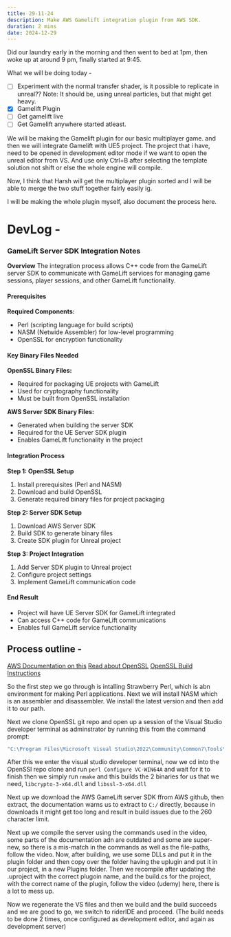 ```yaml
---
title: 29-11-24
description: Make AWS Gamelift integration plugin from AWS SDK.
duration: 2 mins
date: 2024-12-29
---
```

Did our laundry early in the morning and then went to bed at 1pm, then woke up at around 9 pm, finally started at 9:45.

What we will be doing today -

- [ ] Experiment with the normal transfer shader, is it possible to replicate in unreal?? Note: It should be, using unreal particles, but that might get heavy.
- [X] Gamelift Plugin
- [ ] Get gamelift live
- [ ] Get Gamelift anywhere started atleast.

We will be making the Gamelift plugin for our basic multiplayer game. and then we will integrate Gamelift with UE5 project.
The project that i have, need to be opened in development editor mode if we want to open the unreal editor from VS.
And use only Ctrl+B after selecting the template solution not shift or else the whole engine will compile.

Now, I think that Harsh will get the multiplayer plugin sorted and I will be able to merge the two stuff together fairly easily ig.

I will be making the whole plugin myself, also document the process here.
# DevLog -

### GameLift Server SDK Integration Notes

**Overview**
The integration process allows C++ code from the GameLift server SDK to communicate with GameLift services for managing game sessions, player sessions, and other GameLift functionality.

#### Prerequisites

**Required Components:**
- Perl (scripting language for build scripts)
- NASM (Netwide Assembler) for low-level programming
- OpenSSL for encryption functionality

#### Key Binary Files Needed

**OpenSSL Binary Files:**
- Required for packaging UE projects with GameLift
- Used for cryptography functionality
- Must be built from OpenSSL installation

**AWS Server SDK Binary Files:**
- Generated when building the server SDK
- Required for the UE Server SDK plugin
- Enables GameLift functionality in the project

#### Integration Process

**Step 1: OpenSSL Setup**
1. Install prerequisites (Perl and NASM)
2. Download and build OpenSSL
3. Generate required binary files for project packaging

**Step 2: Server SDK Setup**
1. Download AWS Server SDK
2. Build SDK to generate binary files
3. Create SDK plugin for Unreal project

**Step 3: Project Integration**
1. Add Server SDK plugin to Unreal project
2. Configure project settings
3. Implement GameLift communication code

#### End Result
- Project will have UE Server SDK for GameLift integrated
- Can access C++ code for GameLift communications
- Enables full GameLift service functionality

## Process outline -

[AWS Documentation on this](https://docs.aws.amazon.com/gamelift/latest/developerguide/integration-engines-setup-unreal.html)
[Read about OpenSSL](https://github.com/openssl/openssl#build-and-install)
[OpenSSL Build Instructions](https://github.com/openssl/openssl/blob/master/NOTES-WINDOWS.md)

So the first step we go through is intalling Strawberry Perl, which is abn environment for making Perl applications.
Next we will install NASM which is an assembler and disassembler.
We install the latest version and then add it to our path.

Next we clone OpenSSL git repo and open up a session of the Visual Studio developer terminal as adminstrator by running this from the command prompt:
```bash
"C:\Program Files\Microsoft Visual Studio\2022\Community\Common7\Tools\VsDevCmd.bat" -arch=amd64
```
After this we enter the visual studio developer terminal, now we cd into the OpenSSl repo clone and run `perl Configure VC-WIN64A` and wait for it to finish then we simply run `nmake` and this builds the 2 binaries for us that we need, `libcrypto-3-x64.dll` and `libssl-3-x64.dll`

Next up we download the AWS GameLift server SDK ffrom AWS github, then extract, the documentation warns us to extract to `C:/` directly, because in downloads it might get too long and result in build issues due to the 260 character limit.

Next up we compile the server using the commands used in the video, some parts of the documentation adn are outdated and some are super-new, so there is a mis-match in the commands as well as the file-paths, follow the video.
Now, after building, we use some DLLs and put it in the plugin folder and then copy over the folder having the uplugin and put it in our project, in a new Plugins folder.
Then we recompile after updating the .uproject with the correct plugoin name, and the build.cs for the project, with the correct name of the plugin, follow the video (udemy) here, there is a lot to mess up.

Now we regenerate the VS files and then we build and the build succeeds and we are good to go, we switch to riderIDE and proceed. (The build needs to be done 2 times, once configured as development editor, and again as development server)